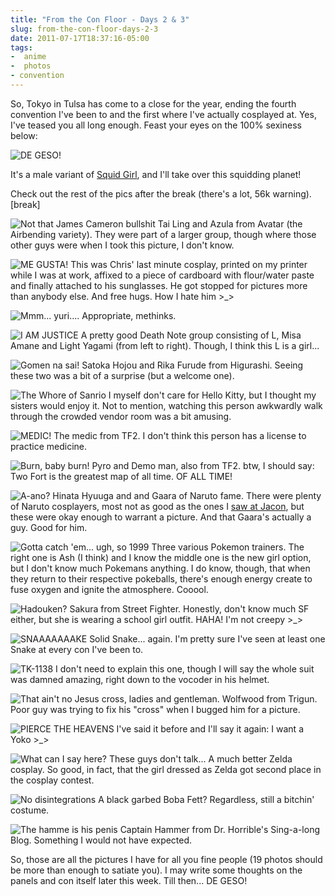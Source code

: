 ```yaml
---
title: "From the Con Floor - Days 2 & 3"
slug: from-the-con-floor-days-2-3
date: 2011-07-17T18:37:16-05:00
tags:
-  anime
-  photos
- convention
---
```

So, Tokyo in Tulsa has come to a close for the year, ending the fourth convention I've been to and the first where I've actually cosplayed at. Yes, I've teased you all long enough. Feast your eyes on the 100% sexiness below:

![](http://images.dxprog.com/blog/tnt11_day2_matt.jpg "DE GESO!")

It's a male variant of [Squid Girl](http://3.bp.blogspot.com/-XED8rrt6EgU/TfS0zX1EqsI/AAAAAAAAAlI/XAmi15NjBOQ/s1600/0008-Shinryaku-Ika-Musume-Squid-Girl.jpg), and I'll take over this squidding planet!

Check out the rest of the pics after the break (there's a lot, 56k warning).[break]

![](http://images.dxprog.com/blog/tnt11_day2_avatar.jpg "Not that James Cameron bullshit")
Tai Ling and Azula from Avatar (the Airbending variety). They were part of a larger group, though where those other guys were when I took this picture, I don't know.

![](http://images.dxprog.com/blog/tnt11_day2_chris.jpg "ME GUSTA!")
This was Chris' last minute cosplay, printed on my printer while I was at work, affixed to a piece of cardboard with flour/water paste and finally attached to his sunglasses. He got stopped for pictures more than anybody else. And free hugs. How I hate him >_>

![](http://images.dxprog.com/blog/tnt11_day2_me_gusta.jpg "Mmm... yuri....")
Appropriate, methinks.

![](http://images.dxprog.com/blog/tnt11_day2_dn.jpg "I AM JUSTICE")
A pretty good Death Note group consisting of L, Misa Amane and Light Yagami (from left to right). Though, I think this L is a girl...

![](http://images.dxprog.com/blog/tnt11_day2_higurashi.jpg "Gomen na sai!")
Satoka Hojou and Rika Furude from Higurashi. Seeing these two was a bit of a surprise (but a welcome one).

![](http://images.dxprog.com/blog/tnt11_day2_kitty.jpg "The Whore of Sanrio")
I myself don't care for Hello Kitty, but I thought my sisters would enjoy it. Not to mention, watching this person awkwardly walk through the crowded vendor room was a bit amusing.

![](http://images.dxprog.com/blog/tnt11_day2_medic.jpg "MEDIC!")
The medic from TF2. I don't think this person has a license to practice medicine.

![](http://images.dxprog.com/blog/tnt11_day2_tf2.jpg "Burn, baby burn!")
Pyro and Demo man, also from TF2. btw, I should say: Two Fort is the greatest map of all time. OF ALL TIME!

![](http://images.dxprog.com/blog/tnt11_day2_naruto.jpg "A-ano?")
Hinata Hyuuga and and Gaara of Naruto fame. There were plenty of Naruto cosplayers, most not as good as the ones I [saw at Jacon](http://www.youtube.com/watch?v=LH8rHf70GFg), but these were okay enough to warrant a picture. And that Gaara's actually a guy. Good for him.

![](http://images.dxprog.com/blog/tnt11_day2_pokemans.jpg "Gotta catch 'em... ugh, so 1999")
Three various Pokemon trainers. The right one is Ash (I think) and I know the middle one is the new girl option, but I don't know much Pokemans anything. I do know, though, that when they return to their respective pokeballs, there's enough energy create to fuse oxygen and ignite the atmosphere. Cooool.

![](http://images.dxprog.com/blog/tnt11_day2_sakura.jpg "Hadouken?")
Sakura from Street Fighter. Honestly, don't know much SF either, but she is wearing a school girl outfit. HAHA! I'm not creepy >_>

![](http://images.dxprog.com/blog/tnt11_day2_snake.jpg "SNAAAAAAAKE")
Solid Snake... again. I'm pretty sure I've seen at least one Snake at every con I've been to.

![](http://images.dxprog.com/blog/tnt11_day2_stormy.jpg "TK-1138")
I don't need to explain this one, though I will say the whole suit was damned amazing, right down to the vocoder in his helmet.

![](http://images.dxprog.com/blog/tnt11_day2_wolfwood.jpg "That ain't no Jesus cross, ladies and gentleman.")
Wolfwood from Trigun. Poor guy was trying to fix his "cross" when I bugged him for a picture.

![](http://images.dxprog.com/blog/tnt11_day2_yoko.jpg "PIERCE THE HEAVENS")
I've said it before and I'll say it again: I want a Yoko >_>

![](http://images.dxprog.com/blog/tnt11_day2_zelda.jpg "What can I say here? These guys don't talk...")
A much better Zelda cosplay. So good, in fact, that the girl dressed as Zelda got second place in the cosplay contest.

![](http://images.dxprog.com/blog/tnt11_day2_fett.jpg "No disintegrations")
A black garbed Boba Fett? Regardless, still a bitchin' costume.

![](http://images.dxprog.com/blog/tnt11_day2_hammer.jpg "The hamme is his penis")
Captain Hammer from Dr. Horrible's Sing-a-long Blog. Something I would not have expected.

So, those are all the pictures I have for all you fine people (19 photos should be more than enough to satiate you). I may write some thoughts on the panels and con itself later this week. Till then... DE GESO!
